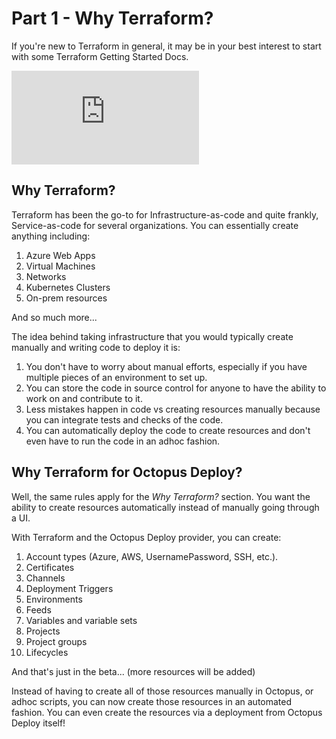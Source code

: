 # Part 1 - Why Terraform?

If you're new to Terraform in general, it may be in your best interest to start with some Terraform Getting Started Docs. 

![Getting Started](https://www.terraform.io/intro/index.html)

## Why Terraform?

Terraform has been the go-to for Infrastructure-as-code and quite frankly, Service-as-code for several organizations. You can essentially create anything including:
1. Azure Web Apps
2. Virtual Machines
3. Networks
4. Kubernetes Clusters
5. On-prem resources

And so much more...

The idea behind taking infrastructure that you would typically create manually and writing code to deploy it is:
1. You don't have to worry about manual efforts, especially if you have multiple pieces of an environment to set up.
2. You can store the code in source control for anyone to have the ability to work on and contribute to it.
3. Less mistakes happen in code vs creating resources manually because you can integrate tests and checks of the code.
4. You can automatically deploy the code to create resources and don't even have to run the code in an adhoc fashion.

## Why Terraform for Octopus Deploy?
Well, the same rules apply for the *Why Terraform?* section. You want the ability to create resources automatically instead of manually going through a UI.

With Terraform and the Octopus Deploy provider, you can create:
1. Account types (Azure, AWS, UsernamePassword, SSH, etc.).
2. Certificates
3. Channels
4. Deployment Triggers
5. Environments
6. Feeds
7. Variables and variable sets
8. Projects
9. Project groups
10. Lifecycles

And that's just in the beta... (more resources will be added)

Instead of having to create all of those resources manually in Octopus, or adhoc scripts, you can now create those resources in an automated fashion. You can even create the resources via a deployment from Octopus Deploy itself!

